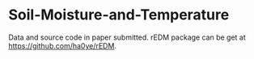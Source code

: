 # Soil-Moisture-and-Temperature
Data and source code in paper submitted.
rEDM package can be get at https://github.com/ha0ye/rEDM. 
